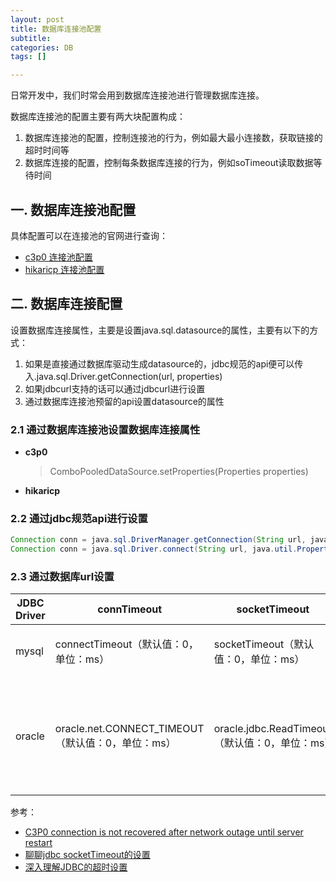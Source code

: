 ```yaml
---
layout: post
title: 数据库连接池配置
subtitle:
categories: DB
tags: []

---
```


日常开发中，我们时常会用到数据库连接池进行管理数据库连接。

数据库连接池的配置主要有两大块配置构成：
  1. 数据库连接池的配置，控制连接池的行为，例如最大最小连接数，获取链接的超时时间等
  2. 数据库连接的配置，控制每条数据库连接的行为，例如soTimeout读取数据等待时间

## **一. 数据库连接池配置**
具体配置可以在连接池的官网进行查询：
- [c3p0 连接池配置](https://www.mchange.com/projects/c3p0/#configuration_properties)
- [hikaricp 连接池配置](https://github.com/brettwooldridge/HikariCP)

## **二. 数据库连接配置**

设置数据库连接属性，主要是设置java.sql.datasource的属性，主要有以下的方式：
1. 如果是直接通过数据库驱动生成datasource的，jdbc规范的api便可以传入.java.sql.Driver.getConnection(url, properties)
2. 如果jdbcurl支持的话可以通过jdbcurl进行设置
3. 通过数据库连接池预留的api设置datasource的属性

### **2.1 通过数据库连接池设置数据库连接属性**
- **c3p0**
    > ComboPooledDataSource.setProperties(Properties properties)
- **hikaricp**


### **2.2 通过jdbc规范api进行设置**
```java
Connection conn = java.sql.DriverManager.getConnection(String url, java.util.Properties info);
Connection conn = java.sql.Driver.connect(String url, java.util.Properties info) throws SQLException;
```
### **2.3 通过数据库url设置**

|JDBC Driver|connTimeout|socketTimeout|url格式|示例|
|---|---|---|---|---|
|mysql|connectTimeout（默认值：0，单位：ms）|socketTimeout（默认值：0，单位：ms）|jdbc:mysql://[host:port],[host:port]…/[database][?propertyName1][=propertyValue1][&propertyName2][=propertyValue2]…|jdbc:mysql://xxx.xx.xxx.xxx:3306/database?connectTimeout=60000&socketTimeout=60000|
|oracle|oracle.net.CONNECT_TIMEOUT （默认值：0，单位：ms）|oracle.jdbc.ReadTimeout（默认值：0，单位：ms）|不支持通过url配置，只能通过OracleDatasource.setConnectionProperties() API设置，<br>使用DBCP时可以调用BasicDatasource.setConnectionProperties()<br>或BasicDatasource.addConnectionProperties()进行设置||






参考：
- [C3P0 connection is not recovered after network outage until server restart](https://stackoverflow.com/questions/44601848/c3p0-connection-is-not-recovered-after-network-outage-until-server-restart)
- [聊聊jdbc socketTimeout的设置](https://segmentfault.com/a/1190000012944562)
- [深入理解JDBC的超时设置](https://www.cnblogs.com/kabi/p/10558393.html)
